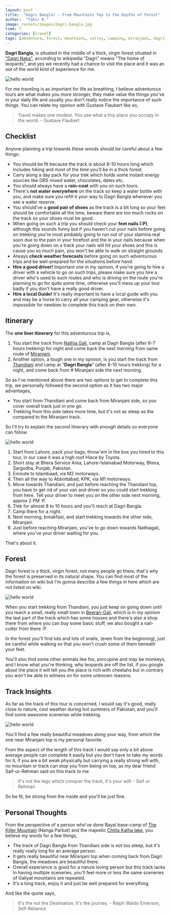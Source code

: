 ```yaml
---
layout: post
title:  "Dagri Bangla! - From Mountains Top to the Depths of Forest"
author:  "Tahir R."
image: /assets/images/dagri-bangla.jpg
time: 7
categories: [travel]
tags: [adventure, forest, mountains, valley, camping, miranjani, dagri]
---
```


**Dagri Bangla**, is situated in the middle of a thick, virgin forest situated in ["Dagri Naka"](https://en.wikipedia.org/wiki/Dagri_Naka), according to wikipedia "Dagri" means "The home of leopards", and yes we recently had a chance to visit the place and it was an out of the world kind of experience for me.

![hello world](/assets/images/dagri-bangla.jpg)

For me traveling is as important for life as breathing, I believe adventurous tours are what makes you more stronger, they make value the things you've in your daily life and usually you don't really notice the importance of such things. You can relate my opinion with Gustave Flaubert like so,

> Travel makes one modest. You see what a tiny place you occupy in the world. - Gustave Flaubert

## Checklist
Anyone planning a trip towards these woods should be careful about a few things:

 - You should be fit because the track is about 8-10 hours long which includes hiking and most of the time you'll be in a thick forest.
 - Carry along a day pack for your trek which holds some instant energy sources like ORS mixed water, chocolates, dates etc.
 - You should always have a **rain-coat** with you on such tours.
 - There's **not water everywhere** on the track so keep a water bottle with you, and make sure you refill it your way to Dagri Bangla whenever you see a water reserve.
 - You should've a **good pair of shoes** as the track is a bit long so your feet should be comfortable all the time, beware there are too much rocks on the track so your shoes must be good.
 - When going on such a trip you should check your **feet nails (:P)**, although this sounds funny but if you haven't cut your nails before going on trekking you're most probably going to run out of your stamina real soon due to the pain in your forefoot and the in your nails because when you're going down on a track your nails will hit your shoes and this is cause you so much pain, you won't be able to walk on straight grounds.
 - Always **check weather forecasts** before going on such adventurous trips and be well-prepared for the situations before hand.
 - **Hire a good driver!** Important one in my opinion, if you're going to hire a driver with a vehicle to go on such trips, please make sure you hire a driver who's used to such routes and who is driving on the route you're planning to go for quite some time, otherwise you'll mess up your tour badly if you don't have a really good driver.
 - **Hire a local Guide!** It's really important to have a local guide with you and may be a horse to carry all your camping gear, otherwise it's impossible for newbies to complete this track on their own.

## Itinerary
The **one liner itinerary** for this adventurous trip is,

 1. You start the track from [Nathia Gali](https://en.wikipedia.org/wiki/Nathia_Gali), camp at Dagri Bangla (after 6-7 hours trekking) for night and come back the next morning from same route of [Miranjani](https://en.wikipedia.org/wiki/Miranjani).
 2. Another option, a tough one in my opinion, is you start the track from [Thandiani](https://en.wikipedia.org/wiki/Thandiani) and camp at "**Dagri Bangla**" (after 8-10 hours trekking) for a night, and come back from # Miranjani side the next morning.

So as I've mentioned above there are two options to get to complete this trip, we personally followed the second option as it has two major advantages,

 - You start from Thandiani and come back from Miranjani side, so you cover overall track just in one go.
 - Trekking from this side takes more time, but it's not as steep as the compared to the Miranjani track.

So I'll try to explain the second itinerary with enough details so everyone can follow.

![hello world](/assets/images/dagri-itinerary.png)

 1. Start from Lahore, pack your bags, throw'em in the box you hired to this tour, in our case it was a high roof Hiace by Toyota.
 2. Short stay at Bhera Service Area, Lahore-Islamabad Motorway, Bhera, Sargodha, Punjab, Pakistan.
 3. Enroute to Islambaad, via M2 motorways.
 4. Then all the way to Abbottabad, KPK, via M1 motorways.
 5. Move towards Thandiani, and just before reaching the Thandiani top, you have to get rid of your van and driver so you could start trekking from here. Tell your driver to meet you on the other side next morning, approx 2 PM :P.
 6. Trek for almost 8 to 10 hours and you'll reach at Dagri Bangla.
 7. Camp there for a night.
 8. Next morning, breakfast, and start trekking towards the other side, Miranjani.
 9. Just before reaching Miranjani, you've to go down towards Nathiagali, where you've your driver waiting for you.

That's about it. 

## Forest
Dagri forest is a thick, virgin forest, not many people go there, that's why the forest is preserved in its natural shape. You can find most of the information on wiki but I'm gonna describe a few things in here which are not listed on wiki. 

![hello world](/assets/images/dagri-forest.jpg)

When you start trekking from Thandiani, you just keep on going down until you reach a small, really small town in [Beeran-Gali](https://en.wikipedia.org/wiki/Beeran_Gali), which is in my opinion the last part of the track which has some houses and there's also a shop there from where you can buy some basic stuff, we also bought a nail-cutter from there :P.

In the forest you'll find lots and lots of snails, (even from the beginning), just be careful while walking so that you won't crush some of them beneath your feet. 

You'll also find some other animals like fox, porcupine and may be monkeys, and I know what you're thinking, why leopards are off the list, if you google about the place it will tell you the place is rich with cheetahs but in contrary you won't be able to witness on for some unknown reasons.

## Track Insights
As far as the track of this tour is concerned, I would say it's good, really close to nature, cool weather during hot summers of Pakistan, and you'll find some awesome sceneries while trekking.

![hello world](/assets/images/dagri-bangla-track.jpg)

You'll find a few really beautiful meadows along your way, from which the one near Miranjani top is my personal favorite.

From the aspect of the length of this track I would say only a bit above average people can complete it easily but you don't have to take my words for it, if you are a bit weak physically but carrying a really strong will with, no mountain or track can stop you from being on top, as my dear friend Saif-ur-Rehman said on this track to me

> It's not the legs which conquer the track, it's your will! - Saif ur Rehman

So be fit, be strong from the inside and you'll be just fine.

## Personal Thoughts
From the perspective of a person who've done Bayal base-camp of [The Killer Mountain](https://en.wikipedia.org/wiki/Nanga_Parbat) (Nanga Parbat) and the majestic [Chitta Katha lake](https://en.wikipedia.org/wiki/Chitta_Katha_Lake), you believe my words for a few things,

 - The track of Dagri Bangla from Thandiani side is not too steep, but it's really really long for an average person.
 - It gets really beautiful near Miranjani top when coming back from Dagri Bangla, the meadows are beautiful there.
 - Overall experience is good for a nature loving person but this track lacks in having multiple sceneries, you'll feel more or less the same sceneries of Galiyat mountains are repeated.
 - It's a long track, enjoy it and just be well prepared for everything.


And like the quote says,

> It's the not the Destination, It's the journey. - Ralph Waldo Emerson, Self-Reliance 